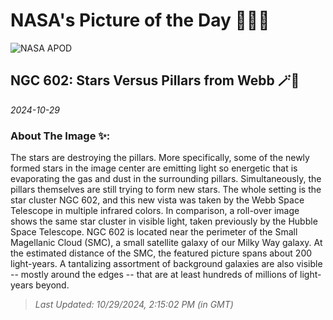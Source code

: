 
# NASA's Picture of the Day 🧑‍🚀💫

  ![NASA APOD](https://apod.nasa.gov/apod/image/2410/NGC602_Webb_5863.jpg)
  
  ## NGC 602: Stars Versus Pillars from Webb 🪄🌌
  
  _2024-10-29_
  
  ### About The Image ✨: 
  
  The stars are destroying the pillars. More specifically, some of the newly formed stars in the image center are emitting light so energetic that is evaporating the gas and dust in the surrounding pillars. Simultaneously, the pillars themselves are still trying to form new stars. The whole setting is the star cluster NGC 602, and this new vista was taken by the Webb Space Telescope in multiple infrared colors. In comparison, a roll-over image shows the same star cluster in visible light, taken previously by the Hubble Space Telescope. NGC 602 is located near the perimeter of the Small Magellanic Cloud (SMC), a small satellite galaxy of our Milky Way galaxy.  At the estimated distance of the SMC, the featured picture spans about 200 light-years. A tantalizing assortment of background galaxies are also visible -- mostly around the edges -- that are at least hundreds of millions of light-years beyond.
  
  
  
  > _Last Updated: 10/29/2024, 2:15:02 PM (in GMT)_
  